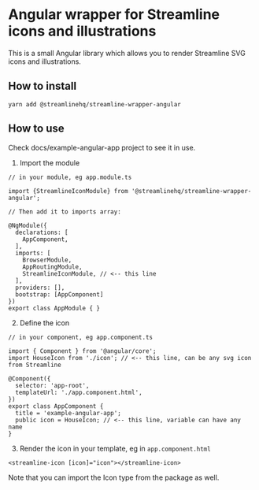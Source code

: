 # Angular wrapper for Streamline icons and illustrations
This is a small Angular library which allows you to render Streamline SVG icons and illustrations.

## How to install
`yarn add @streamlinehq/streamline-wrapper-angular`

## How to use
Check docs/example-angular-app project to see it in use.

1. Import the module
```
// in your module, eg app.module.ts

import {StreamlineIconModule} from '@streamlinehq/streamline-wrapper-angular';

// Then add it to imports array:

@NgModule({
  declarations: [
    AppComponent,
  ],
  imports: [
    BrowserModule,
    AppRoutingModule,
    StreamlineIconModule, // <-- this line
  ],
  providers: [],
  bootstrap: [AppComponent]
})
export class AppModule { }
```

2. Define the icon
```
// in your component, eg app.component.ts

import { Component } from '@angular/core';
import HouseIcon from './icon'; // <-- this line, can be any svg icon from Streamline

@Component({
  selector: 'app-root',
  templateUrl: './app.component.html',
})
export class AppComponent {
  title = 'example-angular-app';
  public icon = HouseIcon; // <-- this line, variable can have any name
}
```

3. Render the icon in your template, eg in `app.component.html`
```
<streamline-icon [icon]="icon"></streamline-icon>
```

Note that you can import the Icon type from the package as well. 

